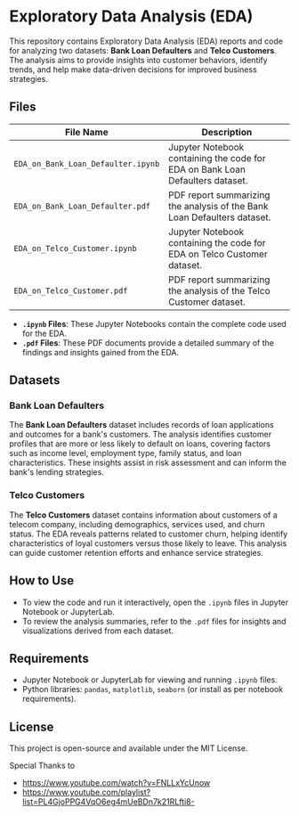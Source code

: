 # Exploratory Data Analysis (EDA) 

This repository contains Exploratory Data Analysis (EDA) reports and code for analyzing two datasets: **Bank Loan Defaulters** and **Telco Customers**. The analysis aims to provide insights into customer behaviors, identify trends, and help make data-driven decisions for improved business strategies.

## Files

| File Name                       | Description                                                  |
|---------------------------------|--------------------------------------------------------------|
| `EDA_on_Bank_Loan_Defaulter.ipynb` | Jupyter Notebook containing the code for EDA on Bank Loan Defaulters dataset. |
| `EDA_on_Bank_Loan_Defaulter.pdf`   | PDF report summarizing the analysis of the Bank Loan Defaulters dataset.       |
| `EDA_on_Telco_Customer.ipynb`      | Jupyter Notebook containing the code for EDA on Telco Customer dataset.        |
| `EDA_on_Telco_Customer.pdf`        | PDF report summarizing the analysis of the Telco Customer dataset.             |

- **`.ipynb` Files**: These Jupyter Notebooks contain the complete code used for the EDA.
- **`.pdf` Files**: These PDF documents provide a detailed summary of the findings and insights gained from the EDA.

## Datasets

### Bank Loan Defaulters
The **Bank Loan Defaulters** dataset includes records of loan applications and outcomes for a bank's customers. The analysis identifies customer profiles that are more or less likely to default on loans, covering factors such as income level, employment type, family status, and loan characteristics. These insights assist in risk assessment and can inform the bank's lending strategies.

### Telco Customers
The **Telco Customers** dataset contains information about customers of a telecom company, including demographics, services used, and churn status. The EDA reveals patterns related to customer churn, helping identify characteristics of loyal customers versus those likely to leave. This analysis can guide customer retention efforts and enhance service strategies.

## How to Use

- To view the code and run it interactively, open the `.ipynb` files in Jupyter Notebook or JupyterLab.
- To review the analysis summaries, refer to the `.pdf` files for insights and visualizations derived from each dataset.

## Requirements

- Jupyter Notebook or JupyterLab for viewing and running `.ipynb` files.
- Python libraries: `pandas`, `matplotlib`, `seaborn` (or install as per notebook requirements).

## License

This project is open-source and available under the MIT License.

Special Thanks to 
- https://www.youtube.com/watch?v=FNLLxYcUnow
- https://www.youtube.com/playlist?list=PL4GjoPPG4VqO6eg4mUeBDn7k21RLfti8-
